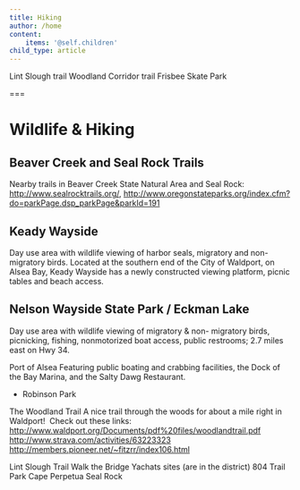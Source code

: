 ```yaml
---
title: Hiking
author: /home
content:
    items: '@self.children'
child_type: article
---
```


Lint Slough trail
Woodland Corridor trail
Frisbee
Skate Park

===

# Wildlife & Hiking

## Beaver Creek and Seal Rock Trails
Nearby trails in Beaver Creek State Natural Area and Seal Rock:  http://www.sealrocktrails.org/, http://www.oregonstateparks.org/index.cfm?do=parkPage.dsp_parkPage&parkId=191

## Keady Wayside
Day use area with wildlife viewing of harbor seals, migratory and non-migratory birds. Located at the southern end of the City of Waldport, on Alsea Bay, Keady Wayside has a newly constructed viewing platform, picnic tables and beach access.

## Nelson Wayside State Park / Eckman Lake
Day use area with wildlife viewing of migratory & non- migratory birds, picnicking, fishing, nonmotorized boat access, public restrooms; 2.7 miles east on Hwy 34.

Port of Alsea
Featuring public boating and crabbing facilities, the Dock of the Bay Marina, and the Salty Dawg Restaurant.
- Robinson Park

The Woodland Trail
A nice trail through the woods for about a mile right in Waldport!  Check out these links: http://www.waldport.org/Documents/pdf%20files/woodlandtrail.pdf http://www.strava.com/activities/63223323 http://members.pioneer.net/~fitzrr/index106.html

Lint Slough Trail
Walk the Bridge
Yachats sites (are in the district)
804 Trail
Park 
Cape Perpetua
Seal Rock
